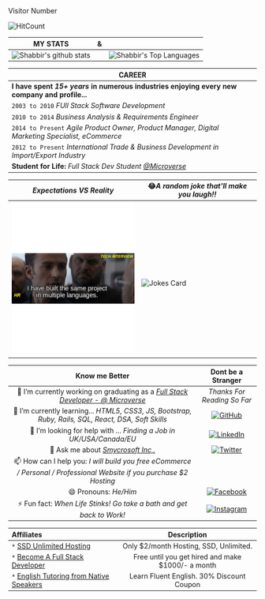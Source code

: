 <!--
**smy5152/smy5152** is a ✨ _special_ ✨ repository because its `README.md` (this file) appears on your GitHub profile.
--> Visitor Number
![HitCount](http://hits.dwyl.com/smy5152/smy5152.svg)

|MY STATS|&||
| ----- |---|---|
| ![Shabbir's github stats](https://github-readme-stats.vercel.app/api?username=smy5152&theme=solarized-light&show_icons=true&text_color=black)|<span style="background:black;"></span>|![Shabbir's Top Languages](https://github-readme-stats.vercel.app/api/top-langs/?username=smy5152&theme=dark)|

| CAREER |
|---|
|**I have spent *15+ years* in numerous industries enjoying every new company and profile...**|
|`2003 to 2010` *FUll Stack Software Development* |
|`2010 to 2014` *Business Analysis & Requirements Engineer* |
|`2014 to Present` *Agile Product Owner, Product Manager, Digital Marketing Specialist, eCommerce*|
|`2012 to Present` *International Trade & Business Development in Import/Export Industry*|
|**Student for Life:** *Full Stack Dev Student [@Microverse](http://bit.ly/fullstackdev-free)*|

|*Expectations VS Reality*|😂*A random joke that'll make you laugh!!*|
|---------|---|
|<img src="Webp.net-gifmaker.gif" alt="Welcome!" width="300"/>| <br/>![Jokes Card](https://readme-jokes.vercel.app/api)|


|**Know me Better**|**Dont be a Stranger**|
|:---:|:---:|
|🔭 I’m currently working on graduating as a [*Full Stack Developer - @ Microverse*](http://bit.ly/fullstackdev-free)|*Thanks For Reading So Far*|
|🌱 I’m currently learning... _HTML5, CSS3, JS, Bootstrap, Ruby, Rails, SQL, React, DSA, Soft Skills_|<a href="https://github.com/smy5152" target="_blank"><img alt="GitHub" src="https://img.shields.io/github/followers/smy5152?style=social"></a>|
|🤔 I’m looking for help with ... _Finding a Job in UK/USA/Canada/EU_|<a href="https://www.linkedin.com/in/shabbirmyamani" target="_blank"><img src="https://img.shields.io/badge/LinkedIn-%230077B5.svg?&style=flat-square&logo=linkedin&logoColor=white" alt="LinkedIn"></a>|
|💬 Ask me about _[Smycrosoft Inc,.](https://Smycrosoft.com)_ |<a href="https://www.twitter.com/smymisr" target="_blank"><img alt="Twitter" src="https://img.shields.io/twitter/follow/smymisr?style=social"></a>|
|📫 How can I help you: _I will build you free eCommerce / Personal / Professional Website if you purchase $2 Hosting_||
|😄 Pronouns: _He/Him_|<a href="https://www.facebook.com/smymisr" target="_blank"><img src="https://img.shields.io/badge/Facebook-%231877F2.svg?&style=flat-square&logo=facebook&logoColor=white" alt="Facebook"></a>|
⚡ Fun fact: _When Life Stinks! Go take a bath and get back to Work!_|<a href="https://www.instagram.com/smy_misr" target="_blank"><img src="https://img.shields.io/badge/Instagram-%23E4405F.svg?&style=flat-square&logo=instagram&logoColor=white" alt="Instagram"></a>|

| **Affiliates**| **Description** |
| :------ | :---: |
|`*` <a href="https://bit.ly/smyhost" target=_blank alt="SSD Unlimited Hosting">SSD Unlimited Hosting</a>|Only $2/month Hosting, SSD, Unlimited.|
|`*` <a href="https://bit.ly/fullstackdev-free" target=_blank alt="Full Stack Developer">Become A Full Stack Developer</a>|Free until you get hired and make $1000/- a month|
|`*` <a href="https://bit.ly/english-tutors-experts" target=_blank alt="English Fluency">English Tutoring from Native Speakers</a>|Learn Fluent English. 30% Discount Coupon|

